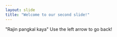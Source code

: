 ```yaml
---
layout: slide
title: "Welcome to our second slide!"
---
```

"Rajin pangkal kaya"
Use the left arrow to go back!

